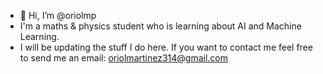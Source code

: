 - 👋 Hi, I’m @oriolmp
- I'm a maths & physics student who is learning about AI and Machine Learning.
- I will be updating the stuff I do here. If you want to contact me feel free to send me an email: oriolmartinez314@gmail.com


<!---
oriolmp/oriolmp is a ✨ special ✨ repository because its `README.md` (this file) appears on your GitHub profile.
You can click the Preview link to take a look at your changes.
--->
